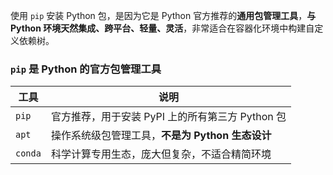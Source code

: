使用 `pip` 安装 Python 包，是因为它是 Python 官方推荐的**通用包管理工具**，**与 Python 环境天然集成、跨平台、轻量、灵活**，非常适合在容器化环境中构建自定义依赖树。

### `pip` 是 Python 的官方包管理工具

|工具|说明|
|---|---|
|`pip`|官方推荐，用于安装 PyPI 上的所有第三方 Python 包|
|`apt`|操作系统级包管理工具，**不是为 Python 生态设计**|
|`conda`|科学计算专用生态，庞大但复杂，不适合精简环境|